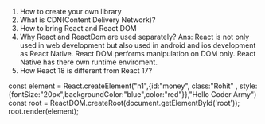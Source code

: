 1. How to create your own library
2. What is CDN(Content Delivery Network)?
3. How to bring React and React DOM
4. Why React and ReactDom are used separately?
   Ans: React is not only used in web development but also used in android and ios development as React Native. React DOM performs manipulation on DOM only. React Native has there own runtime enviroment.
5. How React 18 is different from React 17?

const element = React.createElement("h1",{id:"money", class:"Rohit" , style:{fontSize:"20px",backgroundColor:"blue",color:"red"}},"Hello Coder Army")
const root = ReactDOM.createRoot(document.getElementById('root'));
root.render(element);
